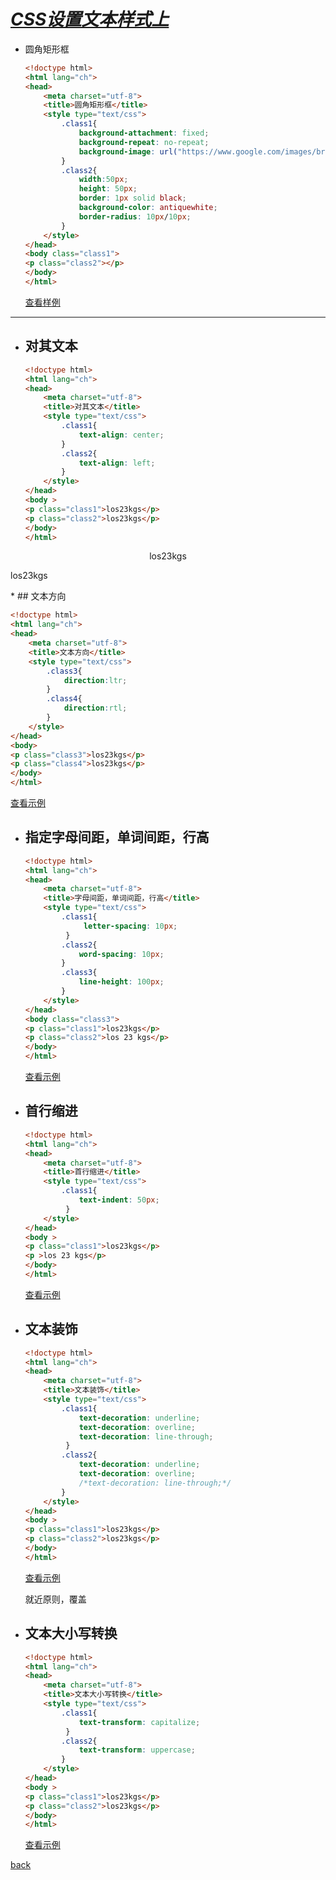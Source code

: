 # ***<u>CSS设置文本样式上</u>***

* 圆角矩形框

  ```html
  <!doctype html>
  <html lang="ch">
  <head>
      <meta charset="utf-8">
      <title>圆角矩形框</title>
      <style type="text/css">
          .class1{
              background-attachment: fixed;
              background-repeat: no-repeat;
              background-image: url("https://www.google.com/images/branding/googlelogo/1x/googlelogo_color_272x92dp.png");
          }
          .class2{
              width:50px;
              height: 50px;
              border: 1px solid black;
              background-color: antiquewhite;
              border-radius: 10px/10px;
          }
      </style>
  </head>
  <body class="class1">
  <p class="class2"></p>
  </body>
  </html>
  ```

  [查看样例](./example-html/text-face0.html)

-------------------------------------------------------------------------------------

* ## 对其文本

  ```html
  <!doctype html>
  <html lang="ch">
  <head>
      <meta charset="utf-8">
      <title>对其文本</title>
      <style type="text/css">
          .class1{
              text-align: center;
          }
          .class2{
              text-align: left;
          }
      </style>
  </head>
  <body >
  <p class="class1">los23kgs</p>
  <p class="class2">los23kgs</p>
  </body>
  </html>
  ```
	<style type="text/css">
        .class1{
            text-align: center;
        }
        .class2{
            text-align: left;
        }
        .class3{
        direction:ltr;
    }
    .class4{
        direction:rtl;
    }
    </style>
  
<p class="class1">los23kgs</p>
<p class="class2">los23kgs</p>
* ## 文本方向

  ```html
  <!doctype html>
  <html lang="ch">
  <head>
      <meta charset="utf-8">
      <title>文本方向</title>
      <style type="text/css">
          .class3{
              direction:ltr;
          }
          .class4{
              direction:rtl;
          }
      </style>
  </head>
  <body>
  <p class="class3">los23kgs</p>
  <p class="class4">los23kgs</p>
  </body>
  </html>
  
  ```
[查看示例](./example-html/text-face2.html)


* ## 指定字母间距，单词间距，行高

  ```html
  <!doctype html>
  <html lang="ch">
  <head>
      <meta charset="utf-8">
      <title>字母间距，单词间距，行高</title>
      <style type="text/css">
          .class1{
               letter-spacing: 10px;
           }
          .class2{
              word-spacing: 10px;
          }
          .class3{
              line-height: 100px;
          }
      </style>
  </head>
  <body class="class3">
  <p class="class1">los23kgs</p>
  <p class="class2">los 23 kgs</p>
  </body>
  </html>
  ```

  [查看示例](./example-html/text-face3.html)

* ## 首行缩进

  ```html
  <!doctype html>
  <html lang="ch">
  <head>
      <meta charset="utf-8">
      <title>首行缩进</title>
      <style type="text/css">
          .class1{
              text-indent: 50px;
           }
      </style>
  </head>
  <body >
  <p class="class1">los23kgs</p>
  <p >los 23 kgs</p>
  </body>
  </html>
  ```

  [查看示例](./example-html/text-face4.html)

* ## 文本装饰

  ```html
  <!doctype html>
  <html lang="ch">
  <head>
      <meta charset="utf-8">
      <title>文本装饰</title>
      <style type="text/css">
          .class1{
              text-decoration: underline;
              text-decoration: overline;
              text-decoration: line-through;
           }
          .class2{
              text-decoration: underline;
              text-decoration: overline;
              /*text-decoration: line-through;*/
          }
      </style>
  </head>
  <body >
  <p class="class1">los23kgs</p>
  <p class="class2">los23kgs</p>
  </body>
  </html>
  ```

  [查看示例](./example-html/text-face5.html)

  就近原则，覆盖

* ## 文本大小写转换

  ```html
  <!doctype html>
  <html lang="ch">
  <head>
      <meta charset="utf-8">
      <title>文本大小写转换</title>
      <style type="text/css">
          .class1{
              text-transform: capitalize;
           }
          .class2{
              text-transform: uppercase;
          }
      </style>
  </head>
  <body >
  <p class="class1">los23kgs</p>
  <p class="class2">los23kgs</p>
  </body>
  </html>
  ```

  [查看示例](./example-html/text-face6.html)

[back](../css.md)

